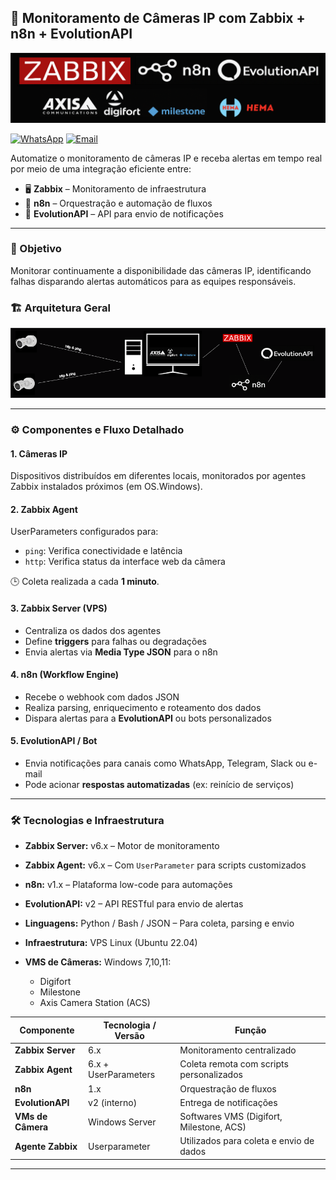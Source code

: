 ## 📸 Monitoramento de Câmeras IP com Zabbix + n8n + EvolutionAPI
<p align="center">
  <img src="assets/logo.png" alt="zabbix-cam-alert logo" width="900"/>
</p>

[![WhatsApp](https://img.shields.io/badge/WhatsApp-25D366?logo=whatsapp&logoColor=white)](https://wa.me/5515996122003)
[![Email](https://img.shields.io/badge/Email-D14836?logo=gmail&logoColor=white)](mailto:jhony.de.almeida@gmail.com)

Automatize o monitoramento de câmeras IP e receba alertas em tempo real por meio de uma integração eficiente entre:

- 🖥️ **Zabbix** – Monitoramento de infraestrutura
- 🔧 **n8n** – Orquestração e automação de fluxos
- 📲 **EvolutionAPI** – API para envio de notificações

---

### 🎯 Objetivo

Monitorar continuamente a disponibilidade das câmeras IP, identificando falhas disparando alertas automáticos para as equipes responsáveis.

### 🏗 Arquitetura Geral

<p align="center">
  <img src="assets/arq.png" alt="zabbix-cam-alert logo" width="900"/>
</p>

---

### ⚙️ Componentes e Fluxo Detalhado

#### 1. **Câmeras IP**  
Dispositivos distribuídos em diferentes locais, monitorados por agentes Zabbix instalados próximos (em OS.Windows).

#### 2. **Zabbix Agent**  
UserParameters configurados para:
- `ping`: Verifica conectividade e latência
- `http`: Verifica status da interface web da câmera

🕒 Coleta realizada a cada **1 minuto**.

#### 3. **Zabbix Server (VPS)**  
- Centraliza os dados dos agentes
- Define **triggers** para falhas ou degradações
- Envia alertas via **Media Type JSON** para o n8n

#### 4. **n8n (Workflow Engine)**  
- Recebe o webhook com dados JSON
- Realiza parsing, enriquecimento e roteamento dos dados
- Dispara alertas para a **EvolutionAPI** ou bots personalizados

#### 5. **EvolutionAPI / Bot**  
- Envia notificações para canais como WhatsApp, Telegram, Slack ou e-mail
- Pode acionar **respostas automatizadas** (ex: reinício de serviços)

---

### 🛠️ Tecnologias e Infraestrutura

- **Zabbix Server:** v6.x – Motor de monitoramento
- **Zabbix Agent:** v6.x – Com `UserParameter` para scripts customizados
- **n8n:** v1.x – Plataforma low-code para automações
- **EvolutionAPI:** v2 – API RESTful para envio de alertas
- **Linguagens:** Python / Bash / JSON – Para coleta, parsing e envio
- **Infraestrutura:** VPS Linux (Ubuntu 22.04)
- **VMS de Câmeras:** Windows 7,10,11:
 
  - Digifort
  - Milestone
  - Axis Camera Station (ACS)

| Componente        | Tecnologia / Versão      | Função                                      |
|-------------------|--------------------------|---------------------------------------------|
| **Zabbix Server** | 6.x                      | Monitoramento centralizado                  |
| **Zabbix Agent**  | 6.x + UserParameters     | Coleta remota com scripts personalizados    |
| **n8n**           | 1.x                      | Orquestração de fluxos                      |
| **EvolutionAPI**  | v2 (interno)             | Entrega de notificações                     |
| **VMs de Câmera** | Windows Server           | Softwares VMS (Digifort, Milestone, ACS)    |
| **Agente Zabbix** | Userparameter            | Utilizados para coleta e envio de dados     |

---

<!--
### 📌 Requisitos Futuros (Roadmap)

- [ ] Integração com painel de status em **Grafana**
- [ ] Autenticação de usuários via token JWT
- [ ] Mecanismo de **re-tentativa automática**
- [ ] Histórico de alertas e dashboard de métricas
-->